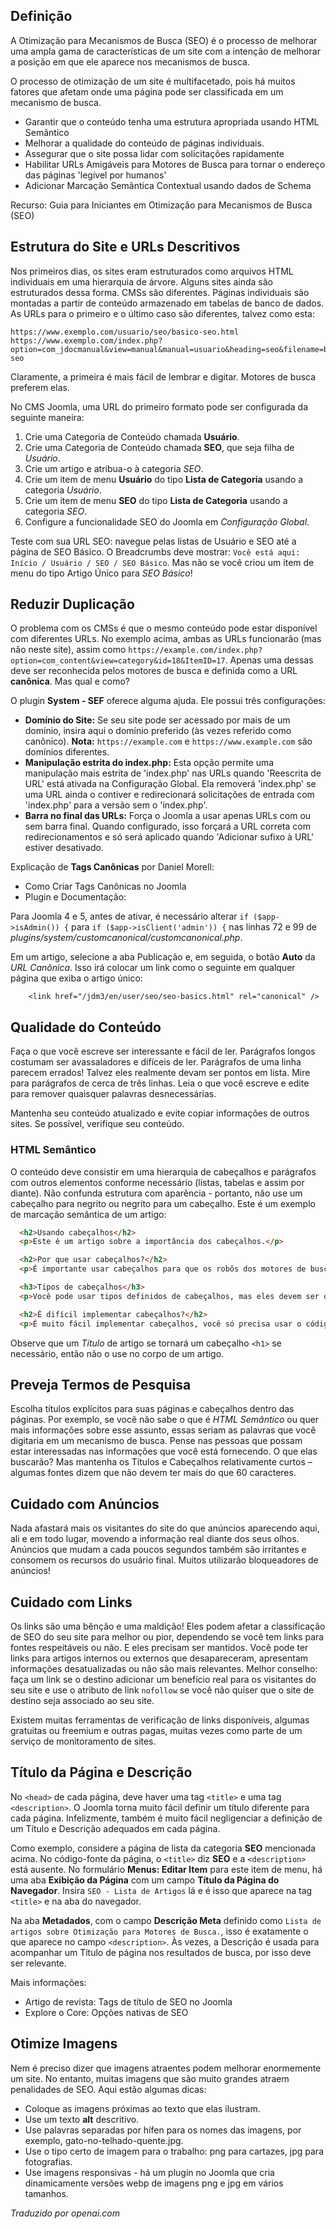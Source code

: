 <!-- Filename: jdocmanual?manual=user&heading=seo&filename=seo-basics.md / Display title: Noções Básicas de SEO -->

## Definição

A Otimização para Mecanismos de Busca (SEO) é o processo de melhorar uma ampla gama de características de um site com a intenção de melhorar a posição em que ele aparece nos mecanismos de busca.

O processo de otimização de um site é multifacetado, pois há muitos fatores que afetam onde uma página pode ser classificada em um mecanismo de busca.

- Garantir que o conteúdo tenha uma estrutura apropriada usando HTML Semântico
- Melhorar a qualidade do conteúdo de páginas individuais.
- Assegurar que o site possa lidar com solicitações rapidamente
- Habilitar URLs Amigáveis para Motores de Busca para tornar o endereço das páginas 'legível por humanos'
- Adicionar Marcação Semântica Contextual usando dados de Schema

Recurso: Guia para Iniciantes em Otimização para Mecanismos de Busca (SEO)

## Estrutura do Site e URLs Descritivos

Nos primeiros dias, os sites eram estruturados como arquivos HTML individuais em uma hierarquia de árvore. Alguns sites ainda são estruturados dessa forma. CMSs são diferentes. Páginas individuais são montadas a partir de conteúdo armazenado em tabelas de banco de dados. As URLs para o primeiro e o último caso são diferentes, talvez como esta:
```
https://www.exemplo.com/usuario/seo/basico-seo.html
https://www.exemplo.com/index.php?option=com_jdocmanual&view=manual&manual=usuario&heading=seo&filename=basico-seo
```
Claramente, a primeira é mais fácil de lembrar e digitar. Motores de busca preferem elas.

No CMS Joomla, uma URL do primeiro formato pode ser configurada da seguinte maneira:

1. Crie uma Categoria de Conteúdo chamada **Usuário**.
2. Crie uma Categoria de Conteúdo chamada **SEO**, que seja filha de *Usuário*.
3. Crie um artigo e atribua-o à categoria *SEO*.
4. Crie um item de menu **Usuário** do tipo **Lista de Categoria** usando a categoria *Usuário*.
5. Crie um item de menu **SEO** do tipo **Lista de Categoria** usando a categoria *SEO*.
6. Configure a funcionalidade SEO do Joomla em *Configuração Global*.

Teste com sua URL SEO: navegue pelas listas de Usuário e SEO até a página de SEO Básico. O Breadcrumbs deve mostrar: `Você está aqui: Início / Usuário / SEO / SEO Básico`. Mas não se você criou um item de menu do tipo Artigo Único para *SEO Básico*!

## Reduzir Duplicação

O problema com os CMSs é que o mesmo conteúdo pode estar disponível com diferentes URLs. No exemplo acima, ambas as URLs funcionarão (mas não neste site), assim como `https://example.com/index.php?option=com_content&view=category&id=18&ItemID=17`. Apenas uma dessas deve ser reconhecida pelos motores de busca e definida como a URL **canônica**. Mas qual e como?

O plugin **System - SEF** oferece alguma ajuda. Ele possui três configurações:

* **Domínio do Site:** Se seu site pode ser acessado por mais de um domínio, insira aqui o domínio preferido (às vezes referido como canônico). **Nota:** `https://example.com` e `https://www.example.com` são domínios diferentes.
* **Manipulação estrita do index.php:** Esta opção permite uma manipulação mais estrita de 'index.php' nas URLs quando 'Reescrita de URL' está ativada na Configuração Global. Ela removerá 'index.php' se uma URL ainda o contiver e redirecionará solicitações de entrada com 'index.php' para a versão sem o 'index.php'.
* **Barra no final das URLs:** Força o Joomla a usar apenas URLs com ou sem barra final. Quando configurado, isso forçará a URL correta com redirecionamentos e só será aplicado quando 'Adicionar sufixo à URL' estiver desativado.

Explicação de **Tags Canônicas** por Daniel Morell:

* Como Criar Tags Canônicas no Joomla
* Plugin e Documentação:

Para Joomla 4 e 5, antes de ativar, é necessário alterar `if ($app->isAdmin()) {` para `if ($app->isClient('admin')) {` nas linhas 72 e 99 de *plugins/system/customcanonical/customcanonical.php*.

Em um artigo, selecione a aba Publicação e, em seguida, o botão **Auto** da *URL Canônica*. Isso irá colocar um link como o seguinte em qualquer página que exiba o artigo único:
```
    <link href="/jdm3/en/user/seo/seo-basics.html" rel="canonical" />
```

## Qualidade do Conteúdo

Faça o que você escreve ser interessante e fácil de ler. Parágrafos longos costumam ser avassaladores e difíceis de ler. Parágrafos de uma linha parecem errados! Talvez eles realmente devam ser pontos em lista. Mire para parágrafos de cerca de três linhas. Leia o que você escreve e edite para remover quaisquer palavras desnecessárias.

Mantenha seu conteúdo atualizado e evite copiar informações de outros sites. Se possível, verifique seu conteúdo.

### HTML Semântico

O conteúdo deve consistir em uma hierarquia de cabeçalhos e parágrafos com outros elementos conforme necessário (listas, tabelas e assim por diante). Não confunda estrutura com aparência - portanto, não use um cabeçalho para negrito ou negrito para um cabeçalho. Este é um exemplo de marcação semântica de um artigo:

```html
  <h2>Usando cabeçalhos</h2>
  <p>Este é um artigo sobre a importância dos cabeçalhos.</p>

  <h2>Por que usar cabeçalhos?</h2>
  <p>É importante usar cabeçalhos para que os robôs dos motores de busca possam identificar qual é a parte <strong>importante</strong> do seu artigo.</p>

  <h3>Tipos de cabeçalhos</h3>
  <p>Você pode usar tipos definidos de cabeçalhos, mas eles devem ser ordenados e estruturados dentro da sua página. O H1 será o título da página inserido pelo Joomla, com o H2 sendo usado para subcabeçalhos da página. Quaisquer cabeçalhos dentro dos seus subcabeçalhos devem ser em cascata usando H3, H4 e H5 conforme apropriado.</p>

  <h2>É difícil implementar cabeçalhos?</h2>
  <p>É muito fácil implementar cabeçalhos, você só precisa usar o código HTML apropriado.</p>
```

Observe que um *Título* de artigo se tornará um cabeçalho `<h1>` se necessário, então não o use no corpo de um artigo.

## Preveja Termos de Pesquisa

Escolha títulos explícitos para suas páginas e cabeçalhos dentro das páginas. Por exemplo, se você não sabe o que é *HTML Semântico* ou quer mais informações sobre esse assunto, essas seriam as palavras que você digitaria em um mecanismo de busca. Pense nas pessoas que possam estar interessadas nas informações que você está fornecendo. O que elas buscarão? Mas mantenha os Títulos e Cabeçalhos relativamente curtos – algumas fontes dizem que não devem ter mais do que 60 caracteres.

## Cuidado com Anúncios

Nada afastará mais os visitantes do site do que anúncios aparecendo aqui, ali e em todo lugar, movendo a informação real diante dos seus olhos. Anúncios que mudam a cada poucos segundos também são irritantes e consomem os recursos do usuário final. Muitos utilizarão bloqueadores de anúncios!

## Cuidado com Links

Os links são uma bênção e uma maldição! Eles podem afetar a classificação de SEO do seu site para melhor ou pior, dependendo se você tem links para fontes respeitáveis ou não. E eles precisam ser mantidos. Você pode ter links para artigos internos ou externos que desapareceram, apresentam informações desatualizadas ou não são mais relevantes. Melhor conselho: faça um link se o destino adicionar um benefício real para os visitantes do seu site e use o atributo de link `nofollow` se você não quiser que o site de destino seja associado ao seu site.

Existem muitas ferramentas de verificação de links disponíveis, algumas gratuitas ou freemium e outras pagas, muitas vezes como parte de um serviço de monitoramento de sites.

## Título da Página e Descrição

No `<head>` de cada página, deve haver uma tag `<title>` e uma tag `<description>`. O Joomla torna muito fácil definir um título diferente para cada página. Infelizmente, também é muito fácil negligenciar a definição de um Título e Descrição adequados em cada página.

Como exemplo, considere a página de lista da categoria **SEO** mencionada acima. No código-fonte da página, o `<title>` diz **SEO** e a `<description>` está ausente. No formulário **Menus: Editar Item** para este item de menu, há uma aba **Exibição da Página** com um campo **Título da Página do Navegador**. Insira `SEO - Lista de Artigos` lá e é isso que aparece na tag `<title>` e na aba do navegador.

Na aba **Metadados**, com o campo **Descrição Meta** definido como `Lista de artigos sobre Otimização para Motores de Busca.`, isso é exatamente o que aparece no campo `<description>`. Às vezes, a Descrição é usada para acompanhar um Título de página nos resultados de busca, por isso deve ser relevante.

Mais informações:
* Artigo de revista: Tags de título de SEO no Joomla
* Explore o Core: Opções nativas de SEO

## Otimize Imagens

Nem é preciso dizer que imagens atraentes podem melhorar enormemente um site. No entanto, muitas imagens que são muito grandes atraem penalidades de SEO. Aqui estão algumas dicas:

* Coloque as imagens próximas ao texto que elas ilustram.
* Use um texto **alt** descritivo.
* Use palavras separadas por hífen para os nomes das imagens, por exemplo, gato-no-telhado-quente.jpg.
* Use o tipo certo de imagem para o trabalho: png para cartazes, jpg para fotografias.
* Use imagens responsivas - há um plugin no Joomla que cria dinamicamente versões webp de imagens png e jpg em vários tamanhos.

*Traduzido por openai.com*

